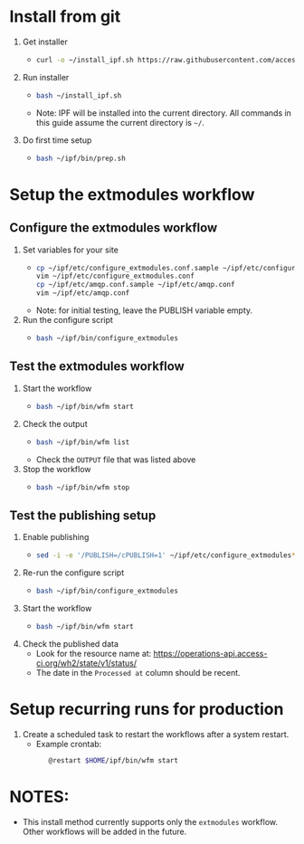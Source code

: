 # Install from git

1. Get installer
   * ```bash
     curl -o ~/install_ipf.sh https://raw.githubusercontent.com/access-ci-org/ipf/refs/heads/CTT-304/aloftus/backwards_compatable/go.sh
     ```

1. Run installer
   * ```bash
     bash ~/install_ipf.sh
     ```
   * Note: IPF will be installed into the current directory. All commands in
     this guide assume the current directory is `~/`.

1. Do first time setup
   * ```bash
     bash ~/ipf/bin/prep.sh
     ```
     
# Setup the extmodules workflow
## Configure the extmodules workflow
1. Set variables for your site
   * ```bash
     cp ~/ipf/etc/configure_extmodules.conf.sample ~/ipf/etc/configure_extmodules.conf
     vim ~/ipf/etc/configure_extmodules.conf
     cp ~/ipf/etc/amqp.conf.sample ~/ipf/etc/amqp.conf
     vim ~/ipf/etc/amqp.conf
     ```
   * Note: for initial testing, leave the PUBLISH variable empty.
1. Run the configure script
   * ```bash
     bash ~/ipf/bin/configure_extmodules
     ```

## Test the extmodules workflow
1. Start the workflow
   * ```bash
     bash ~/ipf/bin/wfm start
     ```
1. Check the output
   * ```bash
     bash ~/ipf/bin/wfm list
     ```
   * Check the `OUTPUT` file that was listed above
1. Stop the workflow
   * ```bash
     bash ~/ipf/bin/wfm stop
     ```

## Test the publishing setup
1. Enable publishing
   * ```bash
     sed -i -e '/PUBLISH=/cPUBLISH=1' ~/ipf/etc/configure_extmodules*.conf
     ```
1. Re-run the configure script
   * ```bash
     bash ~/ipf/bin/configure_extmodules
     ```
1. Start the workflow
   * ```bash
     bash ~/ipf/bin/wfm start
     ```
1. Check the published data
   * Look for the resource name at: https://operations-api.access-ci.org/wh2/state/v1/status/
   * The date in the `Processed at` column should be recent.

# Setup recurring runs for production
1. Create a scheduled task to restart the workflows after a system restart.
   * Example crontab:
     ```bash
        @restart $HOME/ipf/bin/wfm start
     ```


# NOTES:
- This install method currently supports only the `extmodules` workflow.
  Other workflows will be added in the future.
